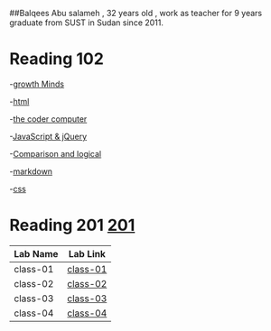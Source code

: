 

##Balqees Abu salameh , 32 years old , work as teacher for 9 years 
graduate from SUST in Sudan since 2011.





# Reading 102
-[growth Minds](growthMinds.md)

-[html](html.md)

-[the coder computer](theCoderComputer.md)

-[JavaScript & jQuery](JavaScript&jQuery.md)

-[Comparison and logical](Comparison&logical.md)
  
-[markdown](markdown.md)

-[css](css.md)



# Reading 201 [201](201)

|    Lab Name    |  Lab Link | 
| ------------- |:-------------:|
|   class-01    | [class-01](201\class-01.md) |
|   class-02    | [class-02](201\class-02.md) |
|   class-03    | [class-03](201\class-03.md) |
|   class-04    | [class-04](201\class-04.md) |




